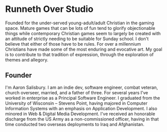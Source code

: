 # Runneth Over Studio

Founded for the under-served young-adult/adult Christian in the gaming space. Mature games that can be lots of fun tend to glorify objectionable things while contemporary Christian games seem to largely be created with an attitude of strictly needing to be suitable for Sunday school. I don't believe that either of those have to be rules. For over a millennium Christians have made some of the most enduring and evocative art. My goal is to contribute to that tradition of expression, through the exploration of themes and allegory. 


Founder
----
I'm Aaron Salisbury. I am an indie dev, software engineer, combat veteran, church overseer, married, and a father of three. For several years I've worked in enterprise as a Principal Software Engineer. I graduated from the University of Wisconsin – Stevens Point, having majored in Computer Information Systems with an emphasis on Application Development. I also minored in Web & Digital Media Development. I've received an honorable discharge from the US Army as a non-commissioned officer, having in that time conducted two overseas deployments to Iraq and Afghanistan.
